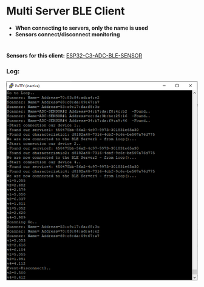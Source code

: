 # Multi Server BLE Client
+ **When connecting to servers, only the name is used**
+ **Sensors connect/disconnect monitoring**
#
**Sensors for this client:** [ESP32-C3-ADC-BLE-SENSOR](https://github.com/AlexVakhnin/ESP32-C3-ADC-BLE-SENSOR)
### Log:
![Dialogue](/Help/Dialogue.PNG)
